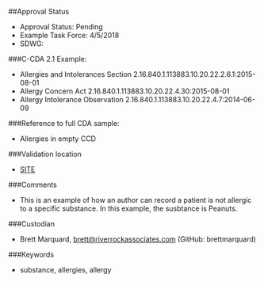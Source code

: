 ##Approval Status 

* Approval Status: Pending
* Example Task Force: 4/5/2018
* SDWG: 

###C-CDA 2.1 Example: 

* Allergies and Intolerances Section 2.16.840.1.113883.10.20.22.2.6.1:2015-08-01
* Allergy Concern Act 2.16.840.1.113883.10.20.22.4.30:2015-08-01
* Allergy Intolerance Observation 2.16.840.1.113883.10.20.22.4.7:2014-06-09

###Reference to full CDA sample:

* Allergies in empty CCD


###Validation location

* [SITE](https://sitenv.org/sandbox-ccda/ccda-validator)

###Comments

* This is an example of how an author can record a patient is not allergic to a specific substance. In this example, the susbtance is Peanuts.

###Custodian

* Brett Marquard, brett@riverrockassociates.com (GitHub: brettmarquard)

###Keywords

* substance, allergies, allergy


